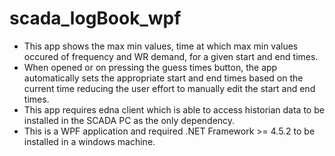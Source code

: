 # scada_logBook_wpf

* This app shows the max min values, time at which max min values occured of frequency and WR demand, for a given start and end times.
* When opened or on pressing the guess times button, the app automatically sets the appropriate start and end times based on the current time reducing the user effort to manually edit the start and end times.
* This app requires edna client which is able to access historian data to be installed in the SCADA PC as the only dependency.
* This is a WPF application and required .NET Framework >= 4.5.2 to be installed in a windows machine.